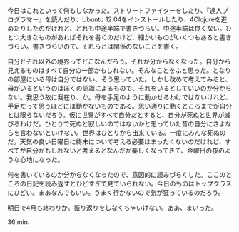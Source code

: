 今日はこれといって何もしなかった。ストリートファイターをしたり、『達人プログラマー』を読んだり、Ubuntu 12.04をインストールしたり、4Clojureを進めたりしたのだけれど、どれも中途半端で書きづらい。中途半端は良くない。ひとつ大きなものがあればそれを書くのだけど、細かいものがいくつもあると書きづらい。書きづらいので、それらとは関係のないことを書く。

自分とそれ以外の境界ってどこなんだろう。それが分からなくなった。自分から見えるものはすべて自分の一部かもしれない。そんなことをふと思った。となりの部屋にいる母は自分ではない、そう思っていた。しかし改めて考えてみると、母がいるというのはぼくの認識によるもので、それをいるとしていいのか分からない。我思う故に我在り、か。母を手足のように動かせるわけではないけれど、手足だって思うほどには動かないものである。思い通りに動くところまでが自分とは限らないだろう。仮に世界がすべて自分だとすると、自分が死ぬと世界が滅びるわけだ。ひとりで死ぬと寂しいのではないかと思っていた昔の自分にさよならを言わないといけない。世界はひとりから出来ている。一度にみんな死ぬのだ。天気の良い日曜日に終末について考える必要はまったくないのだけれど、すべてが自分かもしれないと考えるとなんだか楽しくなってきて、金曜日の夜のような心地になった。

何を書いているのか分からなくなったので、意図的に読みづらくした。ここのところの日記を読み返すとひどすぎて見ていられない。今日のものはトップクラスにひどい。まあなんでもいい。うまく行かないので気が狂っているのだろう。

明日で4月も終わりか。振り返りをしなくちゃいけない。ああ、まいった。

36 min.
